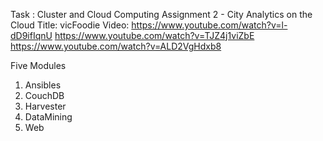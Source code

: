 Task : 
    Cluster	and	Cloud	Computing	Assignment	2	-	City	Analytics	on	the	Cloud
Title:
    vicFoodie
Video:
    https://www.youtube.com/watch?v=l-dD9ifIqnU
    https://www.youtube.com/watch?v=TJZ4j1viZbE
    https://www.youtube.com/watch?v=ALD2VgHdxb8

Five Modules
1. Ansibles
2. CouchDB
3. Harvester
4. DataMining
5. Web
